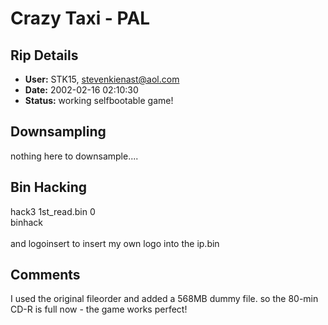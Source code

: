 # Crazy Taxi - PAL

## Rip Details

- **User:** STK15, stevenkienast@aol.com
- **Date:** 2002-02-16 02:10:30
- **Status:** working selfbootable game!

## Downsampling

nothing here to downsample....

## Bin Hacking

hack3 1st_read.bin 0<br />binhack<br /><br />and logoinsert to insert my own logo into the ip.bin

## Comments

I used the original fileorder and added a 568MB dummy file. so the 80-min CD-R is full now - the game works perfect!

